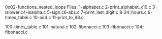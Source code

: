 0x02-functions_nested_loops
Files:
1-alphabet.c
2-print_alphabet_x10.c
3-islower.c4-isalpha.c
5-sign.c6-abs.c
7-print_last_digit.c
8-24_hours.c
9-times_table.c
10-add.c
11-print_to_98.c

100-times_table.c
101-natural.c
102-fibonacci.c
103-fibonacci.c
104-fibonacci.c
